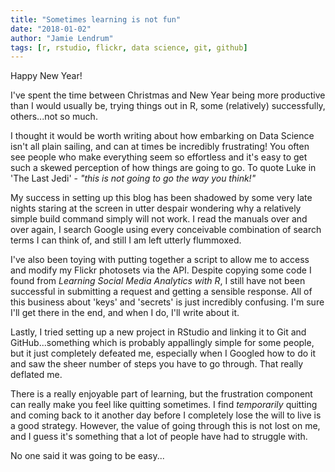 ```yaml
---
title: "Sometimes learning is not fun"
date: "2018-01-02"
author: "Jamie Lendrum"
tags: [r, rstudio, flickr, data science, git, github]
---
```


Happy New Year!

I've spent the time between Christmas and New Year being more productive than I would usually be, trying things out in R, some (relatively) successfully, others...not so much.

I thought it would be worth writing about how embarking on Data Science isn't all plain sailing, and can at times be incredibly frustrating! You often see people who make everything seem so effortless and it's easy to get such a skewed perception of how things are going to go. To quote Luke in 'The Last Jedi' - *"this is not going to go the way you think!"*

My success in setting up this blog has been shadowed by some very late nights staring at the screen in utter despair wondering why a relatively simple build command simply will not work. I read the manuals over and over again, I search Google using every conceivable combination of search terms I can think of, and still I am left utterly flummoxed.

I've also been toying with putting together a script to allow me to access and modify my Flickr photosets via the API. Despite copying some code I found from *Learning Social Media Analytics with R*, I still have not been successful in submitting a request and getting a sensible response. All of this business about 'keys' and 'secrets' is just incredibly confusing. I'm sure I'll get there in the end, and when I do, I'll write about it.

Lastly, I tried setting up a new project in RStudio and linking it to Git and GitHub...something which is probably appallingly simple for some people, but it just completely defeated me, especially when I Googled how to do it and saw the sheer number of steps you have to go through. That really deflated me.

There is a really enjoyable part of learning, but the frustration component can really make you feel like quitting sometimes. I find *temporarily* quitting and coming back to it another day before I completely lose the will to live is a good strategy. However, the value of going through this is not lost on me, and I guess it's something that a lot of people have had to struggle with.

No one said it was going to be easy...